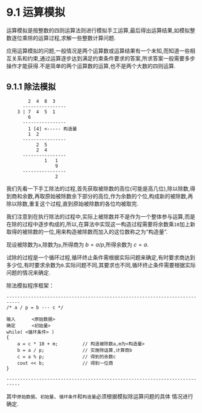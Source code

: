 # 9.1 运算模拟

运算模拟是按整数的四则运算法则进行模拟手工运算,最后得出运算结果,如模拟整数逐位乘除的运算过程,求解一些整数计算问题.

应用运算模拟的问题,一般情况是两个运算数或运算结果有一个未知,而知道一些相互关系和约束,通过运算逐步达到满足约束条件要求的答案,所求答案一般需要多步操作才能获得.不是简单的两个运算数的运算,也不是两个大数的四则运算.


## 9.1.1 除法模拟
```
        2  4  8  3
      ----------------
    3 | 7  4  5  1
        6
      ----------------
        1 [4] <----- 构造量
        1  2
      ----------------
           2  5
           2  4
      ----------------
              1   1
                  9
      ----------------
                  2
```

我们先看一下手工除法的过程,首先获取被除数的高位(可能是高几位),除以除数,得到商和余数,再取原始被除数余下部分的高位,作为余数的个位,构成新的被除数,再除以除数,重复这个过程,直到原始被除数的各位均被取完.

我们注意到在执行除法的过程中,实际上被除数并不是作为一个整体参与运算,而是在除的过程中逐步构成的,所以,在算法中实现这一构造过程需要将余数乘`10`加上新取得的被除数的一位,用来构造被除数而加入的这位数称之为“构造量”.

现设被除数为`a`,除数为`p`,所得商为 $b = a / p$,所得余数为 $c = a % p$.

试除的过程是一个循环过程,循环终止条件需根据实际问题来确定,有时要求商达到多少位,有时要求余数为`0`.实际问题不同,其要求也不同,循环终止条件需要根据实际问题的情况来确定.

除法模拟程序框架：
```
---------------------------------------------------------------------------
/* a / p = b ··· c */

输入		<原始数据>
确定		<初始量>
while( <循环条件> )
{
    a = c * 10 + m;			// 构造被除数a,m为<构造量>
    b = a / p;				// 实施除运算,计算商b
    c = a % p;				// 得到的余数c
    cout << b;				// 得到一位商
}

---------------------------------------------------------------------------
```
其中`原始数据`、`初始量`、`循环条件`和`构造量`必须根据模拟除运算问题的具体
情况进行确定.